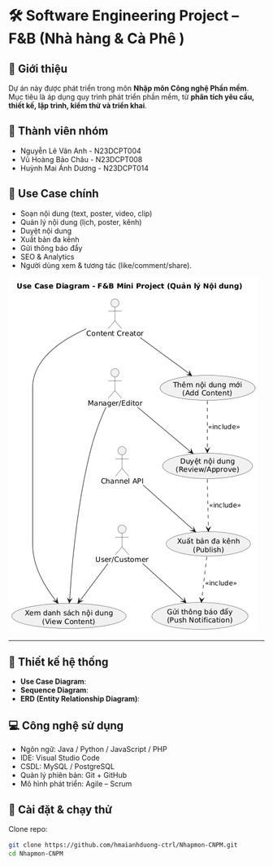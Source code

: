 # 🛠️ Software Engineering Project – F&B (Nhà hàng & Cà Phê )

## 📌 Giới thiệu
Dự án này được phát triển trong môn **Nhập môn Công nghệ Phần mềm**.  
Mục tiêu là áp dụng quy trình phát triển phần mềm, từ **phân tích yêu cầu, thiết kế, lập trình, kiểm thử và triển khai**.  

## 👥 Thành viên nhóm
- Nguyễn Lê Vân Anh - N23DCPT004
- Vũ Hoàng Bảo Châu - N23DCPT008 
- Huỳnh Mai Ánh Dương - N23DCPT014

## 🎯 Use Case chính  
- Soạn nội dung (text, poster, video, clip)
- Quản lý nội dung (lịch, poster, kênh)
- Duyệt nội dung
- Xuất bản đa kênh
- Gửi thông báo đẩy
- SEO & Analytics
- Người dùng xem & tương tác (like/comment/share).

![Use Case UML](Upload/usercase.png)

---

## 📐 Thiết kế hệ thống
- **Use Case Diagram**:
- **Sequence Diagram**:
- **ERD (Entity Relationship Diagram)**:

## 💻 Công nghệ sử dụng
- Ngôn ngữ: Java / Python / JavaScript / PHP
- IDE: Visual Studio Code
- CSDL: MySQL / PostgreSQL
- Quản lý phiên bản: Git + GitHub
- Mô hình phát triển: Agile – Scrum  

## 🚀 Cài đặt & chạy thử  
Clone repo:  
```bash
git clone https://github.com/hmaianhduong-ctrl/Nhapmon-CNPM.git
cd Nhapmon-CNPM

